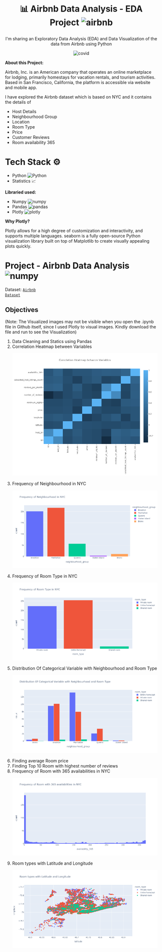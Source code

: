 # <p align="center">📊 Airbnb Data Analysis - EDA Project <img src="https://www.theriver.asia/wp-content/uploads/2020/01/pngkey.com-airbnb-logo-png-605967.png" alt="airbnb" width="35" height="35"/></p>

<p align="center">I'm sharing an Exploratory Data Analysis (EDA) and Data Visualization of the data from Airbnb using Python</p>

<p align="center"><img src="https://techstory.in/wp-content/uploads/2021/03/airbnb-678x381-1.jpg" alt="covid" width="512" height="288"/></p>

<b>About this Project:</b>

Airbnb, Inc. is an American company that operates an online marketplace for lodging, primarily homestays for vacation rentals, and tourism activities. Based in San Francisco, California, the platform is accessible via website and mobile app.

I have explored the Airbnb dataset which is based on NYC and it contains the details of
- Host Details
- Neighbourhood Group
- Location
- Room Type
- Price
- Customer Reviews
- Room availability 365

# Tech Stack ⚙️

 - Python <img src="https://upload.wikimedia.org/wikipedia/commons/thumb/c/c3/Python-logo-notext.svg/2048px-Python-logo-notext.svg.png" alt="Python" width="18" height="18"/>
 - Statistics 📈
 
 <b>Libraried used:</b>
  - Numpy <img src="https://codebykelvin.com/learning/python/data-science/numpy-series/cover-numpy.png" alt="numpy" width="22" height="22"/>
  - Pandas <img src="https://upload.wikimedia.org/wikipedia/commons/thumb/2/22/Pandas_mark.svg/1200px-Pandas_mark.svg.png" alt="pandas" width="18" height="25"/>
  - Plotly <img src="https://res.cloudinary.com/crunchbase-production/image/upload/c_lpad,h_256,w_256,f_auto,q_auto:eco,dpr_1/wgshctk7kjdxl6omgwra" alt="plotly" width="18" height="18"/>

<b>Why Plotly?</b>

Plotly allows for a high degree of customization and interactivity, and supports multiple languages. seaborn is a fully open-source Python visualization library built on top of Matplotlib to create visually appealing plots quickly.

# Project - Airbnb Data Analysis <img src="https://cdn-icons-png.flaticon.com/512/138/138339.png" alt="numpy" width="35" height="35"/>

Dataset: <code>[Airbnb Dataset](https://github.com/Azhar23S/Airbnb_Data_Analysis-EDA_Project/blob/main/airbnb_nyc_2019.csv)</code>

<h2><b>Objectives</b></h2>

(Note: The Visualized images may not be visible when you open the .ipynb file in Github itself, since I used Plotly to visual images. Kindly download the file and run to see the Visualization)

1. Data Cleaning and Statics using Pandas
2. Correlation Heatmap between Variables <p align="center"><img src="https://github.com/Azhar23S/Airbnb_Data_Analysis-EDA_Project/blob/main/Correlation%20Heatmap.png"/></p>
3. Frequency of Neighbourhood in NYC <p align="center"><img src="https://github.com/Azhar23S/Airbnb_Data_Analysis-EDA_Project/blob/main/Frequency%20of%20Neighbourhood%20in%20NYC.png"/></p>
4. Frequency of Room Type in NYC <p align="center"><img src="https://github.com/Azhar23S/Airbnb_Data_Analysis-EDA_Project/blob/main/Frequency%20of%20Room%20Type%20in%20NYC.png"/></p>
5. Distribution Of Categorical Variable with Neighbourhood and Room Type <p align="center"><img src="https://github.com/Azhar23S/Airbnb_Data_Analysis-EDA_Project/blob/main/Distribution%20Of%20Categorical%20Variable%20with%20Neighbourhood%20and%20Room%20Type.png"/></p>
6. Finding average Room price
7. Finding Top 10 Room with highest number of reviews
8. Frequency of Room with 365 availabilities in NYC <p align="center"><img src="https://github.com/Azhar23S/Airbnb_Data_Analysis-EDA_Project/blob/main/Frequency%20of%20Room%20with%20365%20availabilities%20in%20NYC.png"/></p>
9. Room types with Latitude and Longitude <p align="center"><img src="https://github.com/Azhar23S/Airbnb_Data_Analysis-EDA_Project/blob/main/Room%20types%20with%20Latitude%20and%20Longitude.png"/></p>
